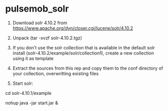 pulsemob_solr
=============

1) Download solr 4.10.2 from https://www.apache.org/dyn/closer.cgi/lucene/solr/4.10.2

2) Unpack (tar -xvzf solr-4.10.2.tgz)

3) If you don't use the solr collection that is available in the default solr install (solr-4.10.2/example/solr/collection1), create a new collection using it as template

4) Extract the sources from this rep and copy them to the conf directory of your collection, overwritting existing files

5) Start solr:

cd solr-4.10.1/example

nohup java -jar start.jar &
